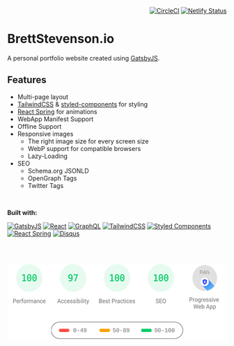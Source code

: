 <p align="right">
  <a href="https://circleci.com/gh/LekoArts/gatsby-starter-portfolio-cara"><img src="https://circleci.com/gh/LekoArts/gatsby-starter-portfolio-cara.svg?style=svg" alt="CircleCI"/></a>
  <a href="https://app.netlify.com/sites/brettstevenson/deploys"><img src="https://api.netlify.com/api/v1/badges/64741f43-3afe-4692-b65f-b6c258333519/deploy-status" alt="Netlify Status"/></a>
</p>

# BrettStevenson.io

A personal portfolio website created using [GatsbyJS](https://www.gatsbyjs.org).  

## Features  

- Multi-page layout
- [TailwindCSS](https://tailwindcss.com/) & [styled-components](https://www.styled-components.com/) for styling
- [React Spring](https://github.com/drcmda/react-spring) for animations
- WebApp Manifest Support
- Offline Support
- Responsive images
  - The right image size for every screen size
  - WebP support for compatible browsers
  - Lazy-Loading
- SEO
  - Schema.org JSONLD
  - OpenGraph Tags
  - Twitter Tags

<br>

**Built with:**  

<p>
  <a href="https://www.gatsbyjs.org/"><img src="https://user-images.githubusercontent.com/16360374/54067385-3051be80-41f4-11e9-9daf-29f910f35427.png" alt="GatsbyJS" height="40"></a>
  <a href="https://reactjs.org/"><img src="https://user-images.githubusercontent.com/16360374/54067296-34c9a780-41f3-11e9-985c-dae0828c2470.png" alt="React" height="40"></a>
  <a href="https://graphql.org/"><img src="https://user-images.githubusercontent.com/16360374/54067380-292ab080-41f4-11e9-9819-6d96fb2124e2.png" alt="GraphQL" height="40"></a>
  <a href="https://tailwindcss.com"><img src="https://user-images.githubusercontent.com/16360374/54067382-2b8d0a80-41f4-11e9-8613-98edcad9e89f.png" alt="TailwindCSS" height="40"></a>
  <a href="https://www.styled-components.com/"><img src="https://user-images.githubusercontent.com/16360374/54067384-2def6480-41f4-11e9-9e55-a32e72ed23de.png" alt="Styled Components" height="40"></a>
  <a href="https://www.react-spring.io/"><img src="https://user-images.githubusercontent.com/16360374/54067378-26c85680-41f4-11e9-8cca-552b091b267b.png" alt="React Spring" height="40"></a>
  <a href="https://disqus.com/"><img src="https://user-images.githubusercontent.com/16360374/55284185-43087080-5326-11e9-9931-cf0baddc2684.png" alt="Disqus" height="40"></a>
</p>

<br /><br />

<p align="center">
  <img src="./pagespeed.svg" alt="PageSpeed Insights" height="175px" />
</p>
